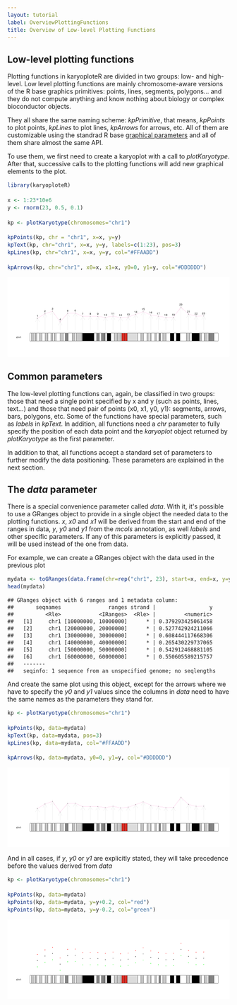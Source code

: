 ```yaml
---
layout: tutorial
label: OverviewPlottingFunctions
title: Overview of Low-level Plotting Functions
---
```





## Low-level plotting functions

Plotting functions in karyoploteR are divided in two groups: low- and high-level.
Low level plotting functions are mainly chromosome-aware versions of the R base
graphics primitives: points, lines, segments, polygons... and they do not compute
anything and know nothing about biology or complex bioconductor objects.

They all share the same naming scheme: _kpPrimitive_, that means, _kpPoints_ to 
plot points, _kpLines_ to plot lines, _kpArrows_ for arrows, etc. All of them
are customizable using the standrad R base [graphical parameters](https://www.rdocumentation.org/packages/graphics/versions/3.4.0/topics/par)
and all of them share almost the same API.

To use them, we first need to create a karyoplot with a call to _plotKaryotype_.
After that, successive calls to the plotting functions will add new graphical 
elements to the plot.


```r
library(karyoploteR)

x <- 1:23*10e6
y <- rnorm(23, 0.5, 0.1)

kp <- plotKaryotype(chromosomes="chr1")

kpPoints(kp, chr = "chr1", x=x, y=y)
kpText(kp, chr="chr1", x=x, y=y, labels=c(1:23), pos=3)
kpLines(kp, chr="chr1", x=x, y=y, col="#FFAADD")

kpArrows(kp, chr="chr1", x0=x, x1=x, y0=0, y1=y, col="#DDDDDD")
```

![plot of chunk Figure1](images//Figure1-1.png)

## Common parameters

The low-level plotting functions can, again, be classified in two groups: those 
that need a single point specified by x and y (such as points, lines, text...) 
and those that need pair of points (x0, x1, y0, y1): segments, arrows, bars,
polygons, etc. Some of the functions have special parameters, such as _labels_
in _kpText_. In addition, all functions need a _chr_ parameter to fully specify
the position of each data point and the _karyoplot_ object returned by _plotKaryotype_
as the first parameter. 

In addition to that, all functions accept a standard set of parameters to 
further modify the data positioning. These parameters are explained in the next section.

## The _data_ parameter

There is a special convenience parameter called _data_. With it, it's possible 
to use a GRanges object to provide in a single object the needed data to the 
plotting functions. _x_, _x0_ and _x1_ will be derived from the start and end
of the ranges in data, _y_, _y0_ and _y1_ from the _mcols_ annotation, as well
_labels_ and other specific parameters. If any of this parameters is explicitly 
passed, it will be used instead of the one from data.

For example, we can create a GRanges object with the data used in the previous plot


```r
mydata <- toGRanges(data.frame(chr=rep("chr1", 23), start=x, end=x, y=y))
head(mydata)
```

```
## GRanges object with 6 ranges and 1 metadata column:
##       seqnames               ranges strand |                 y
##          <Rle>            <IRanges>  <Rle> |         <numeric>
##   [1]     chr1 [10000000, 10000000]      * | 0.379293425061458
##   [2]     chr1 [20000000, 20000000]      * | 0.527742924211066
##   [3]     chr1 [30000000, 30000000]      * | 0.608444117668306
##   [4]     chr1 [40000000, 40000000]      * | 0.265430229737065
##   [5]     chr1 [50000000, 50000000]      * | 0.542912468881105
##   [6]     chr1 [60000000, 60000000]      * | 0.550605589215757
##   -------
##   seqinfo: 1 sequence from an unspecified genome; no seqlengths
```

And create the same plot using this object, except for the arrows where we have 
to specify the _y0_ and _y1_ values since the columns in _data_ need to have the
same names as the parameters they stand for.


```r
kp <- plotKaryotype(chromosomes="chr1")

kpPoints(kp, data=mydata)
kpText(kp, data=mydata, pos=3)
kpLines(kp, data=mydata, col="#FFAADD")

kpArrows(kp, data=mydata, y0=0, y1=y, col="#DDDDDD")
```

![plot of chunk Figure2](images//Figure2-1.png)

And in all cases, if _y_, _y0_ or _y1_ are explicitly stated, they will take 
precedence before the values derived from _data_


```r
kp <- plotKaryotype(chromosomes="chr1")

kpPoints(kp, data=mydata)
kpPoints(kp, data=mydata, y=y+0.2, col="red")
kpPoints(kp, data=mydata, y=y-0.2, col="green")
```

![plot of chunk Figure3](images//Figure3-1.png)


